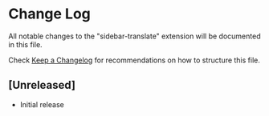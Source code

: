 # Change Log

All notable changes to the "sidebar-translate" extension will be documented in this file.

Check [Keep a Changelog](http://keepachangelog.com/) for recommendations on how to structure this file.

## [Unreleased]

- Initial release